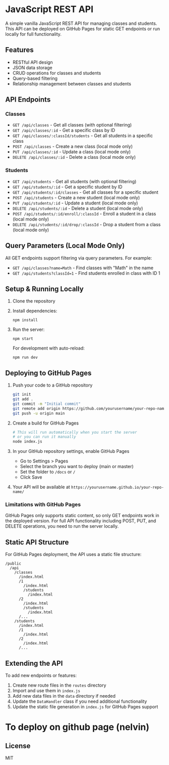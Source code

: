 # JavaScript REST API

A simple vanilla JavaScript REST API for managing classes and students. This API can be deployed on GitHub Pages for static GET endpoints or run locally for full functionality.

## Features

- RESTful API design
- JSON data storage
- CRUD operations for classes and students
- Query-based filtering
- Relationship management between classes and students

## API Endpoints

### Classes

- `GET /api/classes` - Get all classes (with optional filtering)
- `GET /api/classes/:id` - Get a specific class by ID
- `GET /api/classes/:classId/students` - Get all students in a specific class
- `POST /api/classes` - Create a new class (local mode only)
- `PUT /api/classes/:id` - Update a class (local mode only)
- `DELETE /api/classes/:id` - Delete a class (local mode only)

### Students

- `GET /api/students` - Get all students (with optional filtering)
- `GET /api/students/:id` - Get a specific student by ID
- `GET /api/students/:id/classes` - Get all classes for a specific student
- `POST /api/students` - Create a new student (local mode only)
- `PUT /api/students/:id` - Update a student (local mode only)
- `DELETE /api/students/:id` - Delete a student (local mode only)
- `POST /api/students/:id/enroll/:classId` - Enroll a student in a class (local mode only)
- `DELETE /api/students/:id/drop/:classId` - Drop a student from a class (local mode only)

## Query Parameters (Local Mode Only)

All GET endpoints support filtering via query parameters. For example:

- `GET /api/classes?name=Math` - Find classes with "Math" in the name
- `GET /api/students?classId=1` - Find students enrolled in class with ID 1

## Setup & Running Locally

1. Clone the repository
2. Install dependencies:
   ```
   npm install
   ```
3. Run the server:
   ```
   npm start
   ```
   
   For development with auto-reload:
   ```
   npm run dev
   ```

## Deploying to GitHub Pages

1. Push your code to a GitHub repository
   ```bash
   git init
   git add .
   git commit -m "Initial commit"
   git remote add origin https://github.com/yourusername/your-repo-name.git
   git push -u origin main
   ```

2. Create a build for GitHub Pages
   ```bash
   # This will run automatically when you start the server
   # or you can run it manually
   node index.js
   ```

3. In your GitHub repository settings, enable GitHub Pages
   - Go to Settings > Pages
   - Select the branch you want to deploy (main or master)
   - Set the folder to `/docs` or `/`
   - Click Save

4. Your API will be available at `https://yourusername.github.io/your-repo-name/`

### Limitations with GitHub Pages

GitHub Pages only supports static content, so only GET endpoints work in the deployed version. For full API functionality including POST, PUT, and DELETE operations, you need to run the server locally.

## Static API Structure

For GitHub Pages deployment, the API uses a static file structure:

```
/public
  /api
    /classes
      /index.html
      /1
        /index.html
        /students
          /index.html
      /2
        /index.html
        /students
          /index.html
      /...
    /students
      /index.html
      /1
        /index.html
      /2
        /index.html
      /...
```

## Extending the API

To add new endpoints or features:

1. Create new route files in the `routes` directory
2. Import and use them in `index.js`
3. Add new data files in the `data` directory if needed
4. Update the `DataHandler` class if you need additional functionality
5. Update the static file generation in `index.js` for GitHub Pages support

# To deploy on github page (nelvin)


## License

MIT 